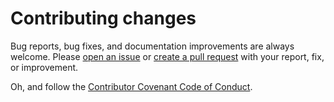 # Contributing changes

Bug reports, bug fixes, and documentation improvements are always welcome.
Please [open an issue](https://github.com/waltlenu/dotfiles/issues/new/choose) or
[create a pull
request](https://help.github.com/en/articles/creating-a-pull-request) with your
report, fix, or improvement.

  Oh, and follow the [Contributor Covenant Code of Conduct](https://github.com/waltlenu/dotfiles/blob/master/CODE_OF_CONDUCT.md).
